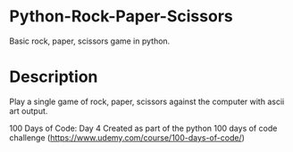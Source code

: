 # Python-Rock-Paper-Scissors
Basic rock, paper, scissors game in python. 

# Description
Play a single game of rock, paper, scissors against the computer with ascii art output. 

100 Days of Code: Day 4
Created as part of the python 100 days of code challenge (https://www.udemy.com/course/100-days-of-code/)
